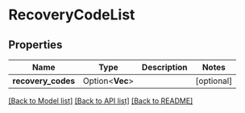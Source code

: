 # RecoveryCodeList

## Properties

Name | Type | Description | Notes
------------ | ------------- | ------------- | -------------
**recovery_codes** | Option<**Vec<String>**> |  | [optional]

[[Back to Model list]](../README.md#documentation-for-models) [[Back to API list]](../README.md#documentation-for-api-endpoints) [[Back to README]](../README.md)


